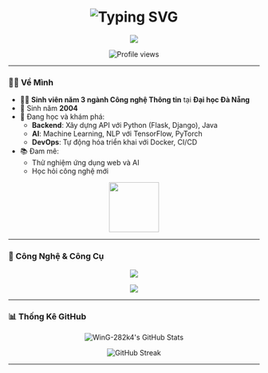 <h1 align="center">
  <img src="https://readme-typing-svg.herokuapp.com?font=Fira+Code&size=28&duration=1000&pause=500&color=00C2CB¢er=true&vCenter=true&width=500&lines=Xin+Chào+👋;Mình+là+WinG-282k4" alt="Typing SVG" />
</h1>

<p align="center">
  <img src="https://readme-typing-svg.herokuapp.com?font=Fira+Code&size=20&duration=2000&pause=500&color=00C2CB¢er=true&vCenter=true&width=450&lines=Chào+mừng+đến+GitHub+của+mình!;Sinh+viên+IT+đam+mê+công+nghệ;Học+tại+Đà+Nẵng" />
</p>

<p align="center">
  <img src="https://komarev.com/ghpvc/?username=WinG-282k4&style=flat-square&color=00C2CB" alt="Profile views" />
</p>

---

### 👨‍💻 Về Mình

- 🧑‍🎓 **Sinh viên năm 3 ngành Công nghệ Thông tin** tại **Đại học Đà Nẵng**
- 🎂 Sinh năm **2004**
- 🌱 Đang học và khám phá:
  - **Backend**: Xây dựng API với Python (Flask, Django), Java
  - **AI**: Machine Learning, NLP với TensorFlow, PyTorch
  - **DevOps**: Tự động hóa triển khai với Docker, CI/CD
- 📚 Đam mê:
  - Thử nghiệm ứng dụng web và AI
  - Học hỏi công nghệ mới

<p align="center">
  <img src="https://media.giphy.com/media/hvRJCLFzcasrR4ia7z/giphy.gif" width="100" />
</p>

---

### 🔧 Công Nghệ & Công Cụ

<p align="center">
  <img src="https://skillicons.dev/icons?i=python,tensorflow,pytorch,jupyter,nodejs,docker,git,linux,vscode,java" />
</p>

<p align="center">
  <img src="https://img.shields.io/badge/-Always%20Learning-00C2CB?style=flat-square&logo=codeigniter&logoColor=white" />
</p>

---

### 📊 Thống Kê GitHub

<p align="center">
  <img src="https://github-readme-stats.vercel.app/api?username=WinG-282k4&show_icons=true&theme=radical&hide_border=true" alt="WinG-282k4's GitHub Stats" />
</p>

<p align="center">
  <img src="https://github-readme-streak-stats.herokuapp.com?user=WinG-282k4&theme=radical&hide_border=true&date_format=M%20j%5B%2C%20Y%5D" alt="GitHub Streak" />
</p>

---
